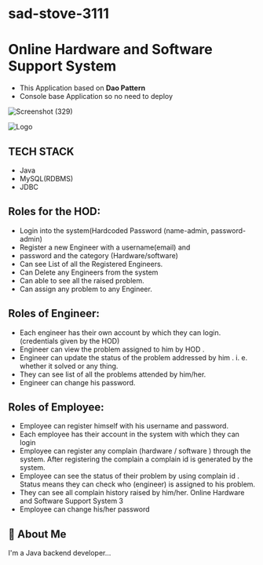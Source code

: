 # sad-stove-3111

# Online Hardware and Software Support System 


- This Application based on **Dao Pattern**
- Console base Application so no need to deploy

![Screenshot (329)](https://user-images.githubusercontent.com/115461643/229334860-2e7b9bc1-7e85-4b9d-b3c0-ff880bb9182a.png)



![Logo](https://previews.123rf.com/images/stmool/stmool1908/stmool190800407/128586477-computer-repair-services-it-support-concept-software-development-system-administration-desktop.jpg)

## TECH STACK
- Java
- MySQL(RDBMS)
- JDBC


## Roles for the HOD:
- Login into the system(Hardcoded Password (name-admin, password-admin)
- Register a new Engineer with a username(email) and
- password and the category (Hardware/software)
- Can see List of all the Registered Engineers.
- Can Delete any Engineers from the system
- Can able to see all the raised problem.
- Can assign any problem to any Engineer.

## Roles of Engineer:
- Each engineer has their own account by which they can login.(credentials given by the HOD)
- Engineer can view the problem assigned to him by HOD .
- Engineer can update the status of the problem addressed by him . i. e. whether it solved or any thing.
- They can see list of all the problems attended by him/her.
- Engineer can change his password.

## Roles of Employee:

- Employee can register himself with his username and password.
- Each employee has their account in the system with which they can login
- Employee can register any complain (hardware / software ) through the system. After registering the complain a complain id is generated by the system.
- Employee can see the status of their problem by using complain id . Status means they can check who (engineer) is assigned to his problem.
- They can see all complain history raised by him/her.
Online Hardware and Software Support System 3
- Employee can change his/her password



## 🚀 About Me
I'm a Java backend  developer...





















